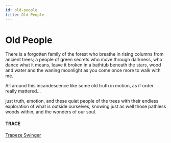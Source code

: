 ```yaml
---
id: old-people
title: Old People
---
```


# Old People

There is a forgotten family
of the forest who breathe in 
rising columns from ancient trees;
a people of green secrets 
who move through darkness, 
who dance what it means,
leave it broken in a bathtub 
beneath the stars,
wood and water and 
the waning moonlight
as you come once more 
to walk with me.

All around this incandescence 
like some old truth in motion,
as if order really mattered...

just truth,
                     emotion,
and these quiet people of the trees
with their endless exploration of what is
outside ourselves, 
knowing just as well
those pathless woods within,
and the wonders of our soul.

#### TRACE

[Trapeze Swinger](https://www.youtube.com/watch?v=USom8PhOXgs "Gregory Alan Isakov")
